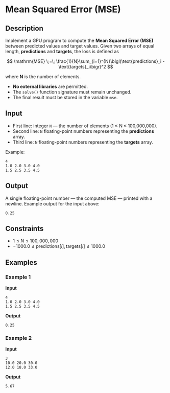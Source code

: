 # Mean Squared Error (MSE)

## Description

Implement a GPU program to compute the **Mean Squared Error (MSE)** between predicted values and target values.
Given two arrays of equal length, **predictions** and **targets**, the loss is defined as

$$
\mathrm{MSE} \;=\; \frac{1}{N}\sum_{i=1}^{N}\bigl(\text{predictions}_i - \text{targets}_i\bigr)^2
$$

where **N** is the number of elements.

* **No external libraries** are permitted.
* The `solve()` function signature must remain unchanged.
* The final result must be stored in the variable `mse`.

## Input

* First line: integer `N` — the number of elements (1 ≤ N ≤ 100,000,000).
* Second line: `N` floating-point numbers representing the **predictions** array.
* Third line: `N` floating-point numbers representing the **targets** array.

Example:

```
4
1.0 2.0 3.0 4.0
1.5 2.5 3.5 4.5
```

## Output

A single floating-point number — the computed MSE — printed with a newline.
Example output for the input above:

```
0.25
```

## Constraints

* $1 \le N \le 100{,}000{,}000$
* $-1000.0 \le \text{predictions}[i], \text{targets}[i] \le 1000.0$

## Examples

### Example 1

**Input**

```
4
1.0 2.0 3.0 4.0
1.5 2.5 3.5 4.5
```

**Output**

```
0.25
```

### Example 2

**Input**

```
3
10.0 20.0 30.0
12.0 18.0 33.0
```

**Output**

```
5.67
```